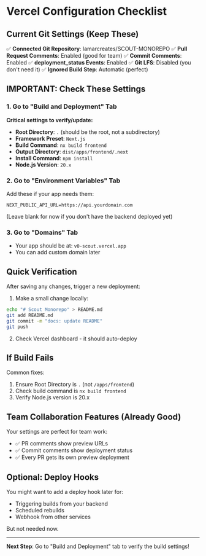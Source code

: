 # Vercel Configuration Checklist

## Current Git Settings (Keep These)
✅ **Connected Git Repository**: lamarcreates/SCOUT-MONOREPO
✅ **Pull Request Comments**: Enabled (good for team)
✅ **Commit Comments**: Enabled
✅ **deployment_status Events**: Enabled
✅ **Git LFS**: Disabled (you don't need it)
✅ **Ignored Build Step**: Automatic (perfect)

## IMPORTANT: Check These Settings

### 1. Go to "Build and Deployment" Tab
**Critical settings to verify/update:**

- **Root Directory**: `.` (should be the root, not a subdirectory)
- **Framework Preset**: `Next.js`
- **Build Command**: `nx build frontend`
- **Output Directory**: `dist/apps/frontend/.next`
- **Install Command**: `npm install`
- **Node.js Version**: `20.x`

### 2. Go to "Environment Variables" Tab
Add these if your app needs them:

```
NEXT_PUBLIC_API_URL=https://api.yourdomain.com
```
(Leave blank for now if you don't have the backend deployed yet)

### 3. Go to "Domains" Tab
- Your app should be at: `v0-scout.vercel.app`
- You can add custom domain later

## Quick Verification

After saving any changes, trigger a new deployment:

1. Make a small change locally:
```bash
echo "# Scout Monorepo" > README.md
git add README.md
git commit -m "docs: update README"
git push
```

2. Check Vercel dashboard - it should auto-deploy

## If Build Fails

Common fixes:
1. Ensure Root Directory is `.` (not `/apps/frontend`)
2. Check build command is `nx build frontend`
3. Verify Node.js version is 20.x

## Team Collaboration Features (Already Good)

Your settings are perfect for team work:
- ✅ PR comments show preview URLs
- ✅ Commit comments show deployment status
- ✅ Every PR gets its own preview deployment

## Optional: Deploy Hooks

You might want to add a deploy hook later for:
- Triggering builds from your backend
- Scheduled rebuilds
- Webhook from other services

But not needed now.

---

**Next Step**: Go to "Build and Deployment" tab to verify the build settings!